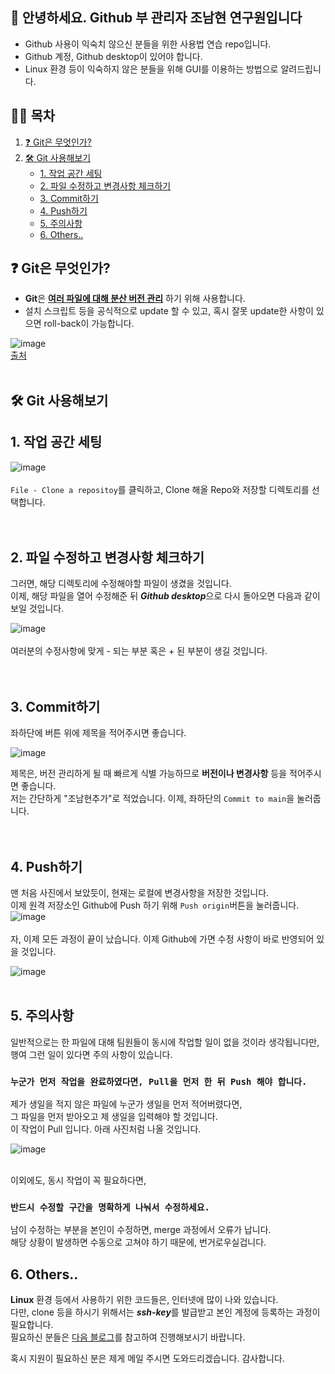## 🙌 안녕하세요. Github 부 관리자 조남현 연구원입니다

- Github 사용이 익숙치 않으신 분들을 위한 사용법 연습 repo입니다.
- Github 계정, Github desktop이 있어야 합니다.
- Linux 환경 등이 익숙하지 않은 분들을 위해 GUI를 이용하는 방법으로 알려드립니다.

## 🙋‍♀️ 목차   

1. [❓ Git은 무엇인가?](#-git은-무엇인가)  
2. [🛠 Git 사용해보기](#-git-사용해보기)  
    - [1. 작업 공간 세팅](#1-작업-공간-세팅)  
    - [2. 파일 수정하고 변경사항 체크하기](#2-파일-수정하고-변경사항-체크하기)  
    - [3. Commit하기](#3-commit하기)  
    - [4. Push하기](#4-push하기)
    - [5. 주의사항](#5-주의사항)
    - [6. Others..](#5-Others..)

## ❓ Git은 무엇인가?   
- **Git**은 **<u>여러 파일에 대해 분산 버전 관리</u>** 하기 위해 사용합니다.   
- 설치 스크립트 등을 공식적으로 update 할 수 있고,  혹시 잘못 update한 사항이 있으면 roll-back이 가능합니다.

![image](https://github.com/user-attachments/assets/b0968ea0-577a-4651-9b3f-41d8698cd305)
<br>
[출처](https://inpa.tistory.com/entry/GIT-%E2%9A%A1%EF%B8%8F-%EA%B0%9C%EB%85%90-%EC%9B%90%EB%A6%AC-%EC%89%BD%EA%B2%8C%EC%9D%B4%ED%95%B4)
<br><br>

## 🛠 Git 사용해보기   
   
## 1. 작업 공간 세팅
![image](https://github.com/user-attachments/assets/58156a81-c26f-4fa7-9fbd-acd7397480bb)
<br>  
`File - Clone a repositoy`를 클릭하고, Clone 해올 Repo와 저장할 디렉토리를 선택합니다.  
<br> 
<br>

## 2. 파일 수정하고 변경사항 체크하기
그러면, 해당 디렉토리에 수정해야할 파일이 생겼을 것입니다.  
이제, 해당 파일을 열어 수정해준 뒤 ***Github desktop***으로 다시 돌아오면 다음과 같이 보일 것입니다.  

![image](https://github.com/user-attachments/assets/fba5f318-b26c-468f-9b09-9e2cd0642a4b)
<br>  
여러분의 수정사항에 맞게 - 되는 부분 혹은 + 된 부분이 생길 것입니다.  
<br> 
<br> 
## 3. Commit하기

좌하단에 버튼 위에 제목을 적어주시면 좋습니다.<br> 

![image](https://github.com/user-attachments/assets/79ca1eeb-cbf5-4d06-9c50-73f5cca087ae)


제목은, 버전 관리하게 될 때 빠르게 식별 가능하므로 **버전이나 변경사항** 등을 적어주시면 좋습니다.  
저는 간단하게 "조남현추가"로 적었습니다.
이제, 좌하단의 `Commit to main`을 눌러줍니다.  
<br> 
<br> 
## 4. Push하기
맨 처음 사진에서 보았듯이, 현재는 로컬에 변경사항을 저장한 것입니다.  
이제 원격 저장소인 Github에 Push 하기 위해  `Push origin`버튼을 눌러줍니다.
<br>
![image](https://github.com/user-attachments/assets/32ea141b-f440-4481-b8b2-6c05289d1caf)
<br>
<br>
자, 이제 모든 과정이 끝이 났습니다. 이제 Github에 가면 수정 사항이 바로 반영되어 있을 것입니다.

![image](https://github.com/user-attachments/assets/4607a740-9f98-4938-bd43-aa5345d7bd94)
<br> 
<br> 
## 5. 주의사항
일반적으로는 한 파일에 대해 팀원들이 동시에 작업할 일이 없을 것이라 생각됩니다만,  
행여 그런 일이 있다면 주의 사항이 있습니다.

### `누군가 먼저 작업을 완료하였다면, Pull을 먼저 한 뒤 Push 해야 합니다.`  

제가 생일을 적지 않은 파일에 누군가 생일을 먼저 적어버렸다면,  
그 파일을 먼저 받아오고 제 생일을 입력해야 할 것입니다.  
이 작업이 Pull 입니다. 아래 사진처럼 나올 것입니다.  

![image](https://github.com/user-attachments/assets/bd4c0151-6425-4c4a-b0c9-4353b45d687a)
<br> 
<br> 

이외에도, 동시 작업이 꼭 필요하다면,

### `반드시 수정할 구간을 명확하게 나눠서 수정하세요.`  
남이 수정하는 부분을 본인이 수정하면, merge 과정에서 오류가 납니다.  
해당 상황이 발생하면 수동으로 고쳐야 하기 때문에, 번거로우실겁니다.

## 6. Others..
**Linux** 환경 등에서 사용하기 위한 코드들은, 인터넷에 많이 나와 있습니다.  
다만, clone 등을 하시기 위해서는 ***ssh-key***를 발급받고 본인 계정에 등록하는 과정이 필요합니다.  
필요하신 분들은 [다음 블로그](https://k-sky.tistory.com/326)를 참고하여 진행해보시기 바랍니다.  

혹시 지원이 필요하신 분은 제게 메일 주시면 도와드리겠습니다.
감사합니다.
